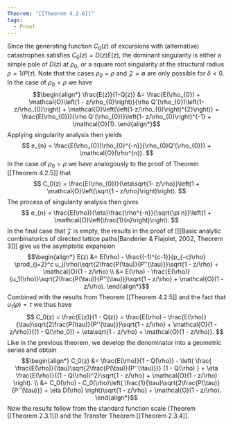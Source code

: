 ```yaml
---
Theorem: "[[Theorem 4.2.6]]"
tags:
  - Proof
---
```


Since the generating function $C_0(z)$ of excursions with (alternative) catastrophes satisfies $C_0(z) = D(z)E(z)$, the dominant singularity is either a simple pole of $D(z)$ at $\rho_0$, or a square root singularity at the structural radius $\rho = 1/P(\tau)$. Note that the cases $\rho_0 = \rho$ and $\mathcal{Z} = \emptyset$ are only possible for $\delta < 0$. In the case of $\rho_{0} < \rho$ we have
$$\begin{align*}
\frac{E(z)}{1-Q(z)} &= \frac{E(\rho_{0}) + \mathcal{O}\left(1 - z/\rho_{0}\right)}{\rho Q'(\rho_{0})\left(1- z/\rho_{0}\right) + \mathcal{O}\left(\left(1-z/\rho_{0}\right)^{2}\right)} 
= \frac{E(\rho_{0})}{\rho Q'(\rho_{0})}\left(1- z/\rho_{0}\right)^{-1} + \mathcal{O}(1).
\end{align*}$$
Applying singularity analysis then yields
$$
e_{n} = \frac{E(\rho_{0})\rho_{0}^{-n}}{\rho_{0}Q'(\rho_{0})} + \mathcal{O}(\rho^{n}).
$$
In the case of $\rho_{0}= \rho$ we have analogously to the proof of Theorem [[Theorem 4.2.5]] that
$$
C_0(z) = \frac{E(\rho_{0})}{\eta\sqrt{1- z/\rho}}\left(1 + \mathcal{O}\left(\sqrt{1 - z/\rho}\right)\right).
$$
The process of singularity analysis then gives
$$
e_{n} = \frac{E(\rho)}{\eta}\frac{\rho^{-n}}{\sqrt{\pi n}}\left(1 + \mathcal{O}\left(\frac{1}{n}\right)\right).
$$
In the final case that $\mathcal{Z}$ is empty, the results in the proof of \[[[Basic analytic combinatorics of directed lattice paths|Banderier & Flajolet, 2002, Theorem 3]]\] give us the asymptotic expansion
$$\begin{align*}
E(z) &= E(\rho) - \frac{(-1)^{c-1}}{p_{-c}\rho} \prod_{j=2}^c u_j(\rho)\sqrt{2\frac{P(\tau)}{P''(\tau)}}\sqrt{1 - z/\rho} + \mathcal{O}(1 - z/\rho) \\
&= E(\rho) - \frac{E(\rho)}{u_1(\rho)}\sqrt{2\frac{P(\tau)}{P''(\tau)}}\sqrt{1 - z/\rho} + \mathcal{O}(1 - z/\rho).
\end{align*}$$
Combined with the results from Theorem [[Theorem 4.2.5]] and the fact that $u_1(\rho) = \tau$ we thus have
$$
C_0(z) = \frac{E(z)}{1 - Q(z)} = \frac{E(\rho) - \frac{E(\rho)}{\tau}\sqrt{2\frac{P(\tau)}{P''(\tau)}}\sqrt{1 - z/\rho} + \mathcal{O}(1 - z/\rho)}{(1 - Q(\rho_0)) + \eta\sqrt{1 - z/\rho} + \mathcal{O}(1 - z/\rho)}.
$$
Like in the previous theorem, we develop the denominator into a geometric series and obtain
$$\begin{align*}
C_0(z) &= \frac{E(\rho)}{1 - Q(\rho)} - 
\left(
\frac{
\frac{E(\rho)}{\tau}\sqrt{2\frac{P(\tau)}{P''(\tau)}}}
{1 - Q(\rho)
} + 
\eta \frac{E(\rho)}{(1 - Q(\rho))^2}\sqrt{1 - z/\rho} + 
\mathcal{O}(1 - z/\rho)
\right). \\
&= C_0(\rho) - C_0(\rho)\left(
\frac{1}{\tau}\sqrt{2\frac{P(\tau)}{P''(\tau)}} + \eta D(\rho)
\right)\sqrt{1 - z/\rho} + \mathcal{O}(1 - z/\rho).
\end{align*}$$
Now the results follow from the standard function scale (Theorem [[Theorem 2.3.1]]) and the Transfer Theorem [[Theorem 2.3.4]].
